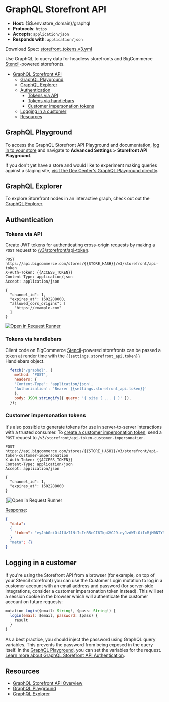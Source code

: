 # GraphQL Storefront API

* **Host**: {$$.env.store_domain}/graphql
* **Protocols**: `https`
* **Accepts**: `application/json`
* **Responds with**: `application/json`

Download Spec: [storefront_tokens.v3.yml](https://bigcommerce.stoplight.io/api/v1/projects/bigcommerce/api-reference/nodes/reference/storefront_tokens.v3.yml?branch=master&amp;deref=all&amp;format=json)

Use GraphQL to query data for headless storefronts and BigCommerce [Stencil](https://developer.bigcommerce.com/stencil-docs/getting-started/about-stencil)-powered storefronts.


- [GraphQL Storefront API](#graphql-storefront-api)
  - [GraphQL Playground](#graphql-playground)
  - [GraphQL Explorer](#graphql-explorer)
  - [Authentication](#authentication)
    - [Tokens via API](#tokens-via-api)
    - [Tokens via handlebars](#tokens-via-handlebars)
    - [Customer impersonation tokens](#customer-impersonation-tokens)
  - [Logging in a customer](#logging-in-a-customer)
  - [Resources](#resources)

## GraphQL Playground

To access the GraphQL Storefront API Playground and documentation, [log in to your store](https://login.bigcommerce.com/deep-links/manage) and navigate to **Advanced Settings** **>** **Storefront API Playground**.

If you don't yet have a store and would like to experiment making queries against a staging site, [visit the Dev Center's GraphQL Playground directly](https://developer.bigcommerce.com/graphql-playground).


## GraphQL Explorer

To explore Storefront nodes in an interactive graph, check out out the [GraphQL Explorer](https://developer.bigcommerce.com/graphql-explorer).

## Authentication

### Tokens via API

Create JWT tokens for authenticating cross-origin requests by making a `POST` request to [/v3/storefront/api-token](/api-reference/storefront/graphql-api-tokens/api-token/createtoken).

```http
POST https://api.bigcommerce.com/stores/{{STORE_HASH}}/v3/storefront/api-token
X-Auth-Token: {{ACCESS_TOKEN}}
Content-Type: application/json
Accept: application/json

{
  "channel_id": 1,
  "expires_at": 1602288000,
  "allowed_cors_origins": [
    "https://example.com"
  ]
}
```

[![Open in Request Runner](https://storage.googleapis.com/bigcommerce-production-dev-center/images/Open-Request-Runner.svg)](https://developer.bigcommerce.com/api-reference/storefront/graphql-api-tokens/api-token/createtoken#requestrunner)


### Tokens via handlebars

Client code on BigCommerce  [Stencil](https://developer.bigcommerce.com/stencil-docs/getting-started/about-stencil)-powered storefronts can be passed a token at render time with the `{{settings.storefront_api.token}}` Handlebars object.

```js
  fetch('/graphql', {
    method: 'POST',
    headers: {
    'Content-Type': 'application/json',
    'Authorization': 'Bearer {{settings.storefront_api.token}}'
    },
    body: JSON.stringify({ query: '{ site { ... } }' }),
  });
```

### Customer impersonation tokens

It's also possible to generate tokens for use in server-to-server interactions with a trusted consumer. To [create a customer impersonation token](https://developer.bigcommerce.com/api-reference/store-management/tokens/customer-impersonation-token/createtokenwithcustomerimpersonation), send a `POST` request to `/v3/storefront/api-token-customer-impersonation`.

```http
POST https://api.bigcommerce.com/stores/{{STORE_HASH}}/v3/storefront/api-token-customer-impersonation
X-Auth-Token: {{ACCESS_TOKEN}}
Content-Type: application/json
Accept: application/json

{
  "channel_id": 1,
  "expires_at": 1602288000
}

```

[![Open in Request Runner](https://developer.bigcommerce.com/api-reference/store-management/tokens/customer-impersonation-token/createtokenwithcustomerimpersonation#requestrunner)

[Response](https://developer.bigcommerce.com/api-reference/store-management/tokens/customer-impersonation-token/createtokenwithcustomerimpersonation#responses):

```json
{
  "data":
  {
    "token": "eyJhbGciOiJIUzI1NiIsInR5cCI6IkpXVCJ9.eyJzdWIiOiIxMjM0NTY3ODkwIiwibmFtZSI6IkpvaG4gRG9lIiwiaWF0IjoxNTE2MjM5MDIyfQ.SflKxwRJSMeKKF2QT4fwpMeJf36POk6yJV_adQssw5c"
  }
  "meta": {}
}
```


## Logging in a customer

If you're using the Storefront API from a browser (for example, on top of your Stencil storefront) you can use the Customer Login mutation to log in a customer account with an email address and password (for server-side integrations, consider a customer impersonation token instead). This will set a session cookie in the browser which will authenticate the customer account on future requests:

```js
mutation Login($email: String!, $pass: String!) {
  login(email: $email, password: $pass) {
    result
  }
}
```


As a best practice, you should inject the password using GraphQL query variables. This prevents the password from being exposed in the query itself. In the [GraphQL Playground](https://developer.bigcommerce.com/graphql-playground), you can set the variables for the request. [Learn more about GraphQL Storefront API Authentication](https://developer.bigcommerce.com/api-docs/storefront/graphql/graphql-storefront-api-overview#authentication).


## Resources

* [GraphQL Storefront API Overview](/api-docs/storefront/graphql/graphql-storefront-api-overview)
* [GraphQL Playground](/graphql-playground)
* [GraphQL Explorer](/graphql-explorer)
